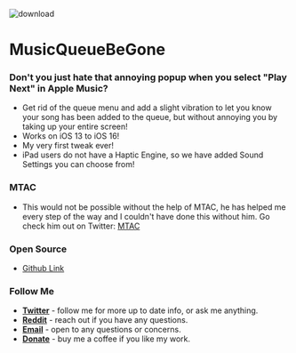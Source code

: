 ![download](https://i.ibb.co/DzbhWcq/banner.png)


# MusicQueueBeGone
### Don't you just hate that annoying popup when you select "Play Next" in Apple Music?
* Get rid of the queue menu and add a slight vibration to let you know your song has been added to the queue, but without annoying you by taking up your entire screen!
* Works on iOS 13 to iOS 16!
* My very first tweak ever!
* iPad users do not have a Haptic Engine, so we have added Sound Settings you can choose from!


### MTAC
* This would not be possible without the help of MTAC, he has helped me every step of the way and I couldn't have done this without him. Go check him out on Twitter: [MTAC](https://twitter.com/mtac8)

### Open Source
* [Github Link](https://github.com/nahtedetihw/MusicQueueBeGone)


### Follow Me
* [**Twitter**](https://twitter.com/ethanwhited) - follow me for more up to date info, or ask me anything.
* [**Reddit**](https://www.reddit.com/user/Nahtedetihw) - reach out if you have any questions.
* [**Email**](mailto:ethanwhited2208@gmail.com) - open to any questions or concerns.
* [**Donate**](https://paypal.me/nahtdetihw) - buy me a coffee if you like my work.
